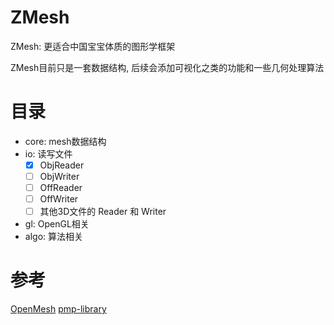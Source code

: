 # ZMesh
ZMesh: 更适合中国宝宝体质的图形学框架

ZMesh目前只是一套数据结构, 后续会添加可视化之类的功能和一些几何处理算法

# 目录
* core: mesh数据结构
* io: 读写文件
  * [x] ObjReader
  * [ ] ObjWriter
  * [ ] OffReader 
  * [ ] OffWriter
  * [ ] 其他3D文件的 Reader 和 Writer
* gl: OpenGL相关
* algo: 算法相关

# 参考
[OpenMesh](https://www.graphics.rwth-aachen.de/software/openmesh/)
[pmp-library](https://www.pmp-library.org/)